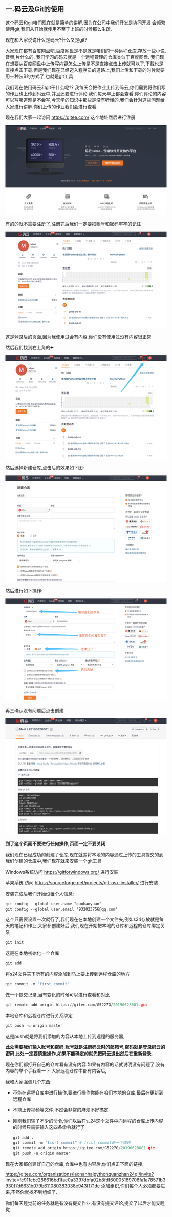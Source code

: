 ## 一.码云及Git的使用

这个码云和git咱们现在就是简单的讲解,因为在公司中我们开发是协同开发 会频繁使用git,我们从开始就使用不至于上班的时候那么生疏.

现在和大家说说什么是码云?什么又是git?

大家现在都有百度网盘吧,百度网盘是不是就是咱们的一种远程仓库,存放一些小说,音频,片什么的. 我们学习的码云就是一个远程管理的仓库类似于百度网盘. 我们现在想要从百度网盘中上传写内容怎么上传是不是直接点击上传就可以了,下载也是直接点击下载.但是我们现在已经迈入程序员的道路上,我们上传和下载的时候就要用一种装B的方式了,也就是git工具

我们现在使用码云和git干什么呢?? 我每天会把作业上传到码云,你们需要将你们写的作业也上传到码云中,并且还要进行评论.我们每天早上都会查看,你们评论的内容可以写哪道题是不会写,今天学的知识中那些是没有听懂的,我们会针对这些问题给大家进行讲解.你们上传的作业我们会进行查看.

现在我们大家一起访问 https://gitee.com/ 这个地址然后进行注册

![image-20190628181437823](assets/image-20190628181437823.png)

有的的就不需要注册了,注册完后我们一定要把账号和密码牢牢的记住

![image-20190628181637684](assets/image-20190628181637684.png)

这是登录后的页面,因为我使用过会有内容,你们没有使用过没有内容很正常

然后我们找到右上角的➕

![image-20190628182059458](assets/image-20190628182059458.png)

然后选择新建仓库,点击后的效果如下图:

![image-20190628182209553](assets/image-20190628182209553.png)

然后进行如下操作:

![image-20190628182646011](assets/image-20190628182646011.png)

再三确认没有问题后点击创建

![image-20190628182742668](assets/image-20190628182742668.png)

**到了这个页面不要进行任何操作,页面一定不要关闭**

我们现在已经成功的创建了仓库,现在就差将本地的内容通过上传的工具提交的到我们创建的仓库中,我们现在就来安装一个git工具

Windows系统访问 https://gitforwindows.org/ 进行安装

苹果系统 访问 https://sourceforge.net/projects/git-osx-installer/ 进行安装

安装完成后我们开始设置个人信息:

```
git config --global user.name "guobaoyuan"
git config --global user.email "932023756@qq.com"
```

这个只需要设置一次就行了,我们现在在本地创建一个文件夹,例如s24存放就是每天的笔记和作业,大家都创建好后,我们现在开始把本地的仓库和远程的仓库绑定关系

```python
git init
```

这是在本地初始化一个仓库

```python
git add .
```

将s24文件夹下所有的内容添加到马上要上传到远程仓库的地方

```python
git commit -m "first commit"
```

做一个提交记录,当有变化的时候可以进行查看和对比

```python
git remote add origin https://gitee.com/G5227G/20190628001.git
```

本地仓库和远程仓库进行关系绑定

```python
git push -u origin master
```

这是push就是将我们添加的内容从本地上传到远程的服务器,

**此处需要我们输入账号和密码,账号就是注册码云时的邮箱号,密码就是登录码云的密码  此处一定要慎重操作,如果不能确定的就先把码云退出然后在重新登录.**

现在你们都打开自己的仓库看有没有内容.如果有内容的话就说明没有问题了,没有内容的举个手我看一下 大家远程仓库中都有内容后,

我和大家强调几个东西:

- 不能在远程仓库中进行操作,要进行操作你能在咱们本地的仓库,最后在更新到远程仓库

- 不能上传视频等文件,不然会非常的麻烦不好搞定

- 刚刚我们输了不少的命令,你们以后在s_24这个文件中向远程的仓库上传内容的时候只需要输入这四条命令就行了

  ```python
  git add .
  git commit -m "fisrt commit" # frist commit是一个描述
  git remote add origin https://gitee.com/G5227G/20190628001.git
  git push -u origin master
  ```

现在大家都创建好自己的仓库,仓库中也有内容后,你们点击下面的链接.

https://gitee.com/organizations/laonanhaipythonquanzhan24qi/invite?invite=fc911cbc286616bd1fae0a3397dbfa02b8fdf60005169706fa1a78571b3930f7d6631b079b611080383038e943f171de 添加组织,你们每个人必须都要进来,不然你就找不到组织了.

你们每天睡觉前的任务就是有没有提交作业,有没有提交评论,提交了以后才能安睡觉

